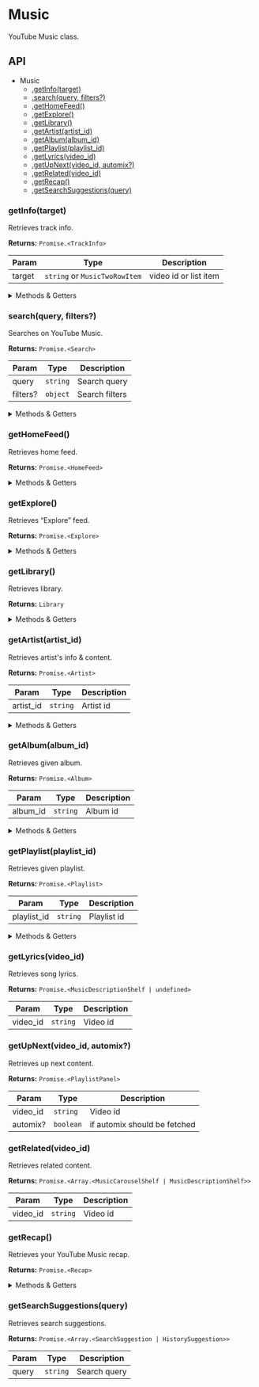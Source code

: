 # Music

YouTube Music class.

## API

* Music 
  * [.getInfo(target)](#getinfo)
  * [.search(query, filters?)](#search)
  * [.getHomeFeed()](#gethomefeed)
  * [.getExplore()](#getexplore)
  * [.getLibrary()](#getlibrary)
  * [.getArtist(artist_id)](#getartist)
  * [.getAlbum(album_id)](#getalbum)
  * [.getPlaylist(playlist_id)](#getplaylist)
  * [.getLyrics(video_id)](#getlyrics)
  * [.getUpNext(video_id, automix?)](#getupnext)
  * [.getRelated(video_id)](#getrelated)
  * [.getRecap()](#getrecap)
  * [.getSearchSuggestions(query)](#getsearchsuggestions)

<a name="getinfo"></a>
### getInfo(target)

Retrieves track info.

**Returns:** `Promise.<TrackInfo>`

| Param | Type | Description |
| --- | --- | --- |
| target | `string` or `MusicTwoRowItem` | video id or list item |

<details>
<summary>Methods & Getters</summary>
<p>

- `<info>#getTab(title)`
  - Retrieves contents of the given tab.

- `<info>#getUpNext(automix?)`
  - Retrieves up next.

- `<info>#getRelated()`
  - Retrieves related content.

- `<info>#getLyrics()`
  - Retrieves song lyrics.

- `<info>#available_tabs`
  - Returns available tabs.

</p>
</details> 

<a name="search"></a>
### search(query, filters?)

Searches on YouTube Music.

**Returns:** `Promise.<Search>`

| Param | Type | Description |
| --- | --- | --- |
| query | `string` | Search query |
| filters? | `object` | Search filters |

<details>
<summary>Methods & Getters</summary>
<p>

- `<search>#getMore(shelf)`
  - Equivalent to clicking on the shelf to load more items.

- `<search>#getContinuation()`
  - Retrieves continuation, only works for individual sections or filtered results.

- `<search>#selectFilter(name)`
  - Applies given filter to the search.

- `<search>#has_continuation`
  - Checks if continuation is available.

- `<search>#filters`
  - Returns available filters.

- `<search>#songs`
  - Returns songs shelf.

- `<search>#videos`
  - Returns videos shelf.

- `<search>#albums`
  - Returns albums shelf.

- `<search>#artists`
  - Returns artists shelf.

- `<search>#playlists`
  - Returns songs shelf.

- `<search>#page`
  - Returns original InnerTube response (sanitized).

</p>
</details> 

<a name="gethomefeed"></a>
### getHomeFeed()

Retrieves home feed.

**Returns:** `Promise.<HomeFeed>`

<details>
<summary>Methods & Getters</summary>
<p>

- `<homefeed>#getContinuation()`
  - Retrieves continuation, only works for individual sections or filtered results.

- `<homefeed>#has_continuation`
  - Checks if continuation is available.

- `<homefeed>#page`
  - Returns original InnerTube response (sanitized).

</p>
</details> 

<a name="getexplore"></a>
### getExplore()

Retrieves “Explore” feed.

**Returns:** `Promise.<Explore>`

<details>
<summary>Methods & Getters</summary>
<p>

- `<explore>#page`
  - Returns original InnerTube response (sanitized).

</p>
</details> 

<a name="getlibrary"></a>
### getLibrary()

Retrieves library.

**Returns:** `Library`

<details>
<summary>Methods & Getters</summary>
<p>

- `<library>#getPlaylists(args?)`
  - Retrieves the library's playlists.

- `<library>#getAlbums(args?)`
  - Retrieves the library's albums.

- `<library>#getArtists(args?)`
  - Retrieves the library's artists.

- `<library>#getSongs(args?)`
  - Retrieves the library's songs.

- `<library>#getRecentActivity(args)`
  - Retrieves recent activity.

</p>
</details> 

<a name="getartist"></a>
### getArtist(artist_id)

Retrieves artist's info & content.

**Returns:** `Promise.<Artist>`

| Param | Type | Description |
| --- | --- | --- |
| artist_id | `string` | Artist id |

<details>
<summary>Methods & Getters</summary>
<p>

- `<artist>#page`
  - Returns original InnerTube response (sanitized).

</p>
</details> 

<a name="getalbum"></a>
### getAlbum(album_id)

Retrieves given album.

**Returns:** `Promise.<Album>`

| Param | Type | Description |
| --- | --- | --- |
| album_id | `string` | Album id |

<details>
<summary>Methods & Getters</summary>
<p>

- `<album>#page`
  - Returns original InnerTube response (sanitized).

</p>
</details> 

<a name="getplaylist"></a>
### getPlaylist(playlist_id)

Retrieves given playlist.

**Returns:** `Promise.<Playlist>`

| Param | Type | Description |
| --- | --- | --- |
| playlist_id | `string` | Playlist id |

<details>
<summary>Methods & Getters</summary>
<p>

- `<playlist>#getRelated()`
  - Retrieves related playlists.

- `<playlist>#getSuggestions()`
  - Retrieves playlist suggestions.

- `<playlist>#getContinuation()`
  - Retrieves continuation.

- `<playlist>#has_continuation`
  - Checks if continuation is available.

- `<playlist>#page`
  - Returns original InnerTube response (sanitized).

</p>
</details> 

<a name="getlyrics"></a>
### getLyrics(video_id)

Retrieves song lyrics.

**Returns:** `Promise.<MusicDescriptionShelf | undefined>`

| Param | Type | Description |
| --- | --- | --- |
| video_id | `string` | Video id |

<a name="getupnext"></a>
### getUpNext(video_id, automix?)

Retrieves up next content.

**Returns:** `Promise.<PlaylistPanel>`

| Param | Type | Description |
| --- | --- | --- |
| video_id | `string` | Video id |
| automix? | `boolean` | if automix should be fetched |

<a name="getrelated"></a>
### getRelated(video_id)

Retrieves related content.

**Returns:** `Promise.<Array.<MusicCarouselShelf | MusicDescriptionShelf>>`

| Param | Type | Description |
| --- | --- | --- |
| video_id | `string` | Video id |

<a name="getrecap"></a>
### getRecap()

Retrieves your YouTube Music recap.

**Returns:** `Promise.<Recap>`

<details>
<summary>Methods & Getters</summary>
<p>

- `<recap>#getPlaylist()`
  - Retrieves recap playlist.

- `<recap>#page`
  - Returns original InnerTube response (sanitized).

</p>
</details> 

<a name="getsearchsuggestions"></a>
### getSearchSuggestions(query)

Retrieves search suggestions.

**Returns:** `Promise.<Array.<SearchSuggestion | HistorySuggestion>>`

| Param | Type | Description |
| --- | --- | --- |
| query | `string` | Search query |